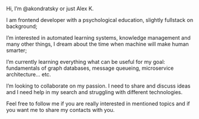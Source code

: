 Hi, I’m @akondratsky or just Alex K.

I am frontend developer with a psychological education, slightly fullstack on background;

I’m interested in automated learning systems, knowledge management and many other things, I dream about the time when machine will make human smarter;

I’m currently learning everything what can be useful for my goal: fundamentals of graph databases, message queueing, microservice architecture... etc.

I’m looking to collaborate on my passion. I need to share and discuss ideas and I need help in my search and struggling with different technologies.

Feel free to follow me if you are really interested in mentioned topics and if you want me to share my contacts with you.
